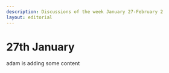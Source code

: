 ```yaml
---
description: Discussions of the week January 27-February 2
layout: editorial
---
```


# 27th January

adam is adding some content
